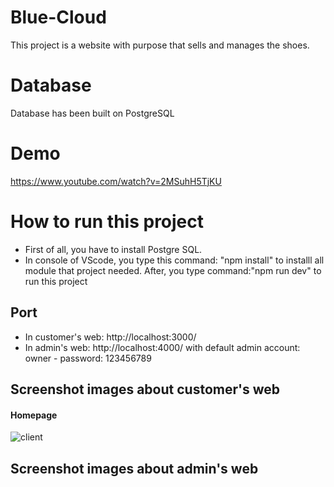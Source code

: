 # Blue-Cloud

This project is a website with purpose that sells and manages the shoes.

# Database

Database has been built on PostgreSQL

# Demo

https://www.youtube.com/watch?v=2MSuhH5TjKU

# How to run this project

* First of all, you have to install Postgre SQL.
* In console of VScode, you type this command: "npm install" to installl all module that project needed.
After, you type command:"npm run dev" to run this project

## Port

* In customer's web: http://localhost:3000/
* In admin's web: http://localhost:4000/ with default admin account: owner - password: 123456789

## Screenshot images about customer's web

#### Homepage
![client](https://user-images.githubusercontent.com/55630349/180168571-08de1ef9-8134-4f4b-9b61-1a538db4805c.png)

## Screenshot images about admin's web
